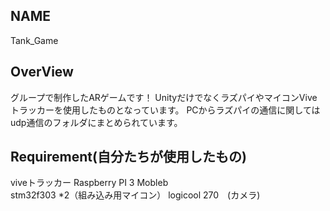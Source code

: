 ##  NAME

Tank_Game

## OverView

グループで制作したARゲームです！
UnityだけでなくラズパイやマイコンViveトラッカーを使用したものとなっています。
PCからラズパイの通信に関してはudp通信のフォルダにまとめられています。

## Requirement(自分たちが使用したもの)

viveトラッカー
Raspberry PI 3 Mobleb   
stm32f303 *2（組み込み用マイコン）
logicool 270　(カメラ)




